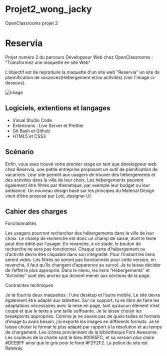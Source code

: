 # Projet2_wong_jacky
OpenClassrooms projet 2


# Reservia

Projet numéro 2 du parcours Développeur Web chez OpenClassrooms : "Transformez une maquette en site Web"

L'objectif est de reproduire la maquette d'un site web "Reservia" un site de plannification de vacances(Hébergement et/ou activités) (voir l'image ci-dessous).


![image](https://github.com/jackywongdev/jackywong_2_13062021/blob/main/images/Desktop%20-%201.png)

## Logiciels, extentions et langages
- Visual Studio Code
- Extensions : Live Server et Prettier
- Git Bash et Github
- HTML5 et CSS3

## Scénario
Enfin, vous avez trouvé votre premier stage en tant que développeur web chez Reservia, une petite entreprise proposant un outil de planification de vacances.
Leur site permet aux usagers de trouver des hébergements et des activités dans la ville de leur choix.
Les hébergements peuvent également être filtrés par thématique, par exemple leur budget ou leur ambiance.
Un nouveau design basé sur les principes du Material Design vient d’être proposé par Loïc, designer UI.

## Cahier des charges
  Fonctionnalités

Les usagers pourront rechercher des hébergements dans la ville de leur choix. Le champ de recherche est donc un champ de saisie, dont le texte peut être édité par l’usager. En revanche, à ce stade, le bouton de recherche ne sera pas fonctionnel.
Chaque carte d’hébergement ou d’activité devra être cliquable dans son intégralité. Pour l’instant les liens seront vides.
Les filtres ne seront pas fonctionnels pour cette version, en revanche, il faut qu’ils changent d’apparence au survol. Je te laisse décider de l’effet le plus approprié.
Dans le menu, les liens “Hébergements” et “Activités” sont des ancres qui doivent mener aux sections de la page.
 

  Contraintes techniques

Je te fournis deux maquettes : l’une desktop et l’autre mobile. Le site devra également être adapté aux tablettes. Sur ce support, tu es libre de faire les adaptations nécessaires avec la mise en page, tant qu’aucun élément n’est coupé et que le texte a une taille suffisante. Je te laisse choisir les breakpoints appropriés.
Comme je ne savais pas de quels tailles et formats d’image tu avais besoin, j’ai exporté les images en différents formats. Je te laisse choisir le format le plus adapté par rapport à la résolution et au temps de chargement.
Les icônes proviennent de la bibliothèque Font Awesome. Les couleurs de la charte sont le bleu #0065FC, et sa version plus claire #DEEBFF ainsi que le gris pour le fond #F2F2F2.
La police du site est Raleway.
